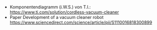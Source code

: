 - Komponentendiagramm (i.W.S.) von T.I.: https://www.ti.com/solution/cordless-vacuum-cleaner
- Paper Development of a vacuum cleaner robot https://www.sciencedirect.com/science/article/pii/S1110016818300899